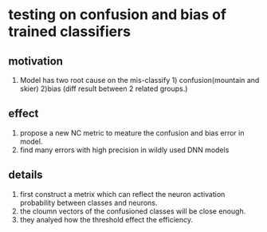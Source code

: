 # testing on confusion and bias of trained classifiers

## motivation
1. Model has two root cause on the mis-classify 1) confusion(mountain and skier) 2)bias (diff result between 2 related groups.)

## effect
1. propose a new NC metric to meature the confusion and bias error in model.
2. find many errors with high precision in wildly used DNN models

## details
1. first construct a metrix which can reflect the neuron activation probability between classes and neurons.
2. the cloumn vectors of the confusioned classes will be close enough.
3. they analyed how the threshold effect the efficiency.